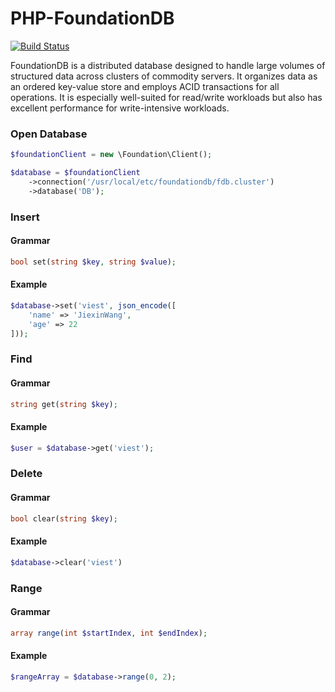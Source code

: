 # PHP-FoundationDB

[![Build Status](https://travis-ci.org/viest/PHP-FoundationDB.svg?branch=master)](https://travis-ci.org/viest/PHP-FoundationDB)

FoundationDB is a distributed database designed to handle large volumes of structured data across clusters of commodity servers. It organizes data as an ordered key-value store and employs ACID transactions for all operations. It is especially well-suited for read/write workloads but also has excellent performance for write-intensive workloads.

### Open Database

```php
$foundationClient = new \Foundation\Client();

$database = $foundationClient
    ->connection('/usr/local/etc/foundationdb/fdb.cluster')
    ->database('DB');
```

### Insert

#### Grammar

```php
bool set(string $key, string $value);
```

#### Example

```php
$database->set('viest', json_encode([
    'name' => 'JiexinWang',
    'age' => 22
]));
```

### Find

#### Grammar

```php
string get(string $key);
```

#### Example

```php
$user = $database->get('viest');
```

### Delete

#### Grammar

```php
bool clear(string $key);
```

#### Example

```php
$database->clear('viest')
```

### Range

#### Grammar

```php
array range(int $startIndex, int $endIndex);
```

#### Example

```php
$rangeArray = $database->range(0, 2);
```
